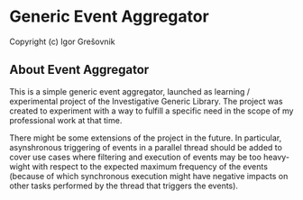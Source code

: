 # Generic Event Aggregator

Copyright (c) Igor Grešovnik

## About Event Aggregator

This is a simple generic event aggregator, launched as learning / experimental project of the Investigative Generic Library. The project was created to experiment with a way to fulfill a specific need in the scope of my professional work at that time.

There might be some extensions of the project in the future. In particular,
asynshronous triggering of events in a parallel thread should be added to cover use cases where filtering and execution of events may be too heavy-wight with respect to the expected maximum frequency of the events (because of which synchronous execution might have negative impacts on other tasks performed by the thread that triggers the events).

